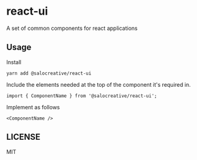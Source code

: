 # react-ui

A set of common components for react applications

## Usage

Install

```
yarn add @salocreative/react-ui
```

Include the elements needed at the top of the component it's required in.

```
import { ComponentName } from '@salocreative/react-ui';
```

Implement as follows

```
<ComponentName />
```

## LICENSE

MIT
